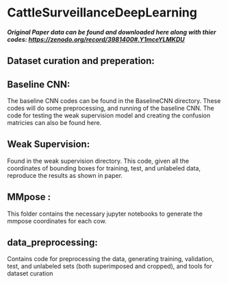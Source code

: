 # CattleSurveillanceDeepLearning


##### Original Paper data can be found and downloaded here along with thier codes: https://zenodo.org/record/3981400#.Y1mceYLMKDU


## Dataset curation and preperation: 

## 


## Baseline CNN:
The baseline CNN codes can be found in the BaselineCNN directory. These codes will do some preprocessing, and running of the baseline CNN. The code for testing the weak supervision model and creating the confusion matricies can also be found here. 

## Weak Supervision:

Found in the weak supervision directory. This code, given all the coordinates of bounding boxes for training, test, and unlabeled data, reproduce the results as shown in paper. 

## MMpose : 

This folder contains the necessary jupyter notebooks to generate the mmpose coordinates for each cow. 

## data_preprocessing:

Contains code for preprocessing the data, generating training, validation, test, and unlabeled sets (both superimposed and cropped), and tools for dataset curation

